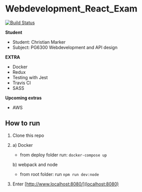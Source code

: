 # Webdevelopment_React_Exam
[![Build Status](https://travis-ci.com/MiniMarker/WebDevelopment_React_Exam.svg?token=63V1sLhHsu3poeGMykFw&branch=master)](https://travis-ci.com/MiniMarker/WebDevelopment_React_Exam)

**Student**
* Student: Christian Marker
* Subject: PG6300 Webdevelopment and API design

**EXTRA**
- Docker
- Redux
- Testing with Jest
- Travis CI
- SASS


**Upcoming extras**
- AWS


## How to run
1. Clone this repo
2. 
    a) Docker
    - from deploy folder run: `docker-compose up`
    
    b) webpack and node
    - from root folder: run `npm run dev:node`
3. Enter [http://www.localhost:8080/](localhost:8080)
